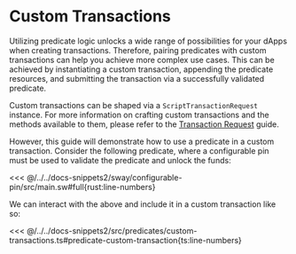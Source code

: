 # Custom Transactions

Utilizing predicate logic unlocks a wide range of possibilities for your dApps when creating transactions. Therefore, pairing predicates with custom transactions can help you achieve more complex use cases. This can be achieved by instantiating a custom transaction, appending the predicate resources, and submitting the transaction via a successfully validated predicate.

Custom transactions can be shaped via a `ScriptTransactionRequest` instance. For more information on crafting custom transactions and the methods available to them, please refer to the [Transaction Request](../transactions/transaction-request.md) guide.

However, this guide will demonstrate how to use a predicate in a custom transaction. Consider the following predicate, where a configurable pin must be used to validate the predicate and unlock the funds:

<<< @/../../docs-snippets2/sway/configurable-pin/src/main.sw#full{rust:line-numbers}

We can interact with the above and include it in a custom transaction like so:

<<< @/../../docs-snippets2/src/predicates/custom-transactions.ts#predicate-custom-transaction{ts:line-numbers}
